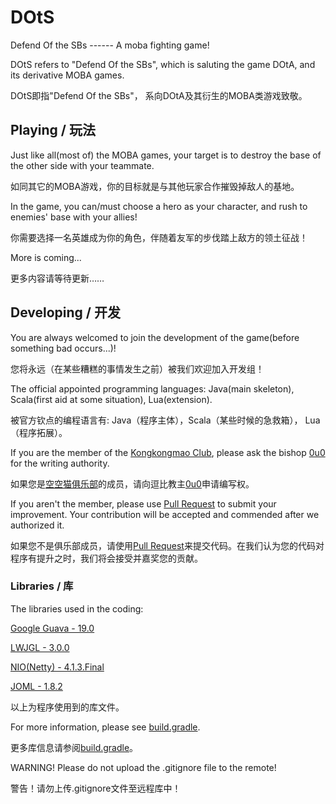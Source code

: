 # DOtS
Defend Of the SBs ------ A moba fighting game!

DOtS refers to "Defend Of the SBs", which is saluting the game DOtA, and its derivative MOBA games.

DOtS即指"Defend Of the SBs"， 系向DOtA及其衍生的MOBA类游戏致敬。

## Playing / 玩法
Just like all(most of) the MOBA games, your target is to destroy the base of the other side with your teammate.

如同其它的MOBA游戏，你的目标就是与其他玩家合作摧毁掉敌人的基地。

In the game, you can/must choose a hero as your character, and rush to enemies' base with your allies!

你需要选择一名英雄成为你的角色，伴随着友军的步伐踏上敌方的领土征战！

More is coming...

更多内容请等待更新……

## Developing / 开发
You are always welcomed to join the development of the game(before something bad occurs...)!

您将永远（在某些糟糕的事情发生之前）被我们欢迎加入开发组！

The official appointed programming languages: Java(main skeleton), Scala(first aid at some situation), Lua(extension).

被官方钦点的编程语言有: Java（程序主体），Scala（某些时候的急救箱）， Lua（程序拓展）。

If you are the member of the [Kongkongmao Club](http://kongkongmao.club), please ask the bishop [0u0](https://github.com/jacky8399) for the writing authority.

如果您是[空空猫俱乐部](http://kongkongmao.club)的成员，请向逗比教主[0u0](https://github.com/jacky8399)申请编写权。

If you aren't the member, please use [Pull Request](https://github.com/kongkongmao/DOtS/compare) to submit your improvement. Your contribution will be accepted and commended after we authorized it.

如果您不是俱乐部成员，请使用[Pull Request](https://github.com/kongkongmao/DOtS/compare)来提交代码。在我们认为您的代码对程序有提升之时，我们将会接受并嘉奖您的贡献。

### Libraries / 库

The libraries used in the coding:

[Google Guava - 19.0](https://github.com/google/guava)


[LWJGL - 3.0.0](https://www.lwjgl.org/)


[NIO(Netty) - 4.1.3.Final](http://netty.io/)

[JOML - 1.8.2](https://github.com/JOML-CI/JOML)

以上为程序使用到的库文件。

For more information, please see [build.gradle](https://github.com/kongkongmao/DOtS/blob/master/build.gradle).

更多库信息请参阅[build.gradle](https://github.com/kongkongmao/DOtS/blob/master/build.gradle)。

WARNING! Please do not upload the .gitignore file to the remote!

警告！请勿上传.gitignore文件至远程库中！
